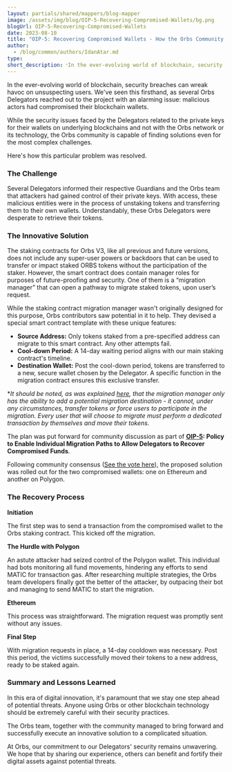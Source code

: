 ```yaml
---
layout: partials/shared/mappers/blog-mapper
image: /assets/img/blog/OIP-5-Recovering-Compromised-Wallets/bg.png
blogUrl: OIP-5-Recovering-Compromised-Wallets
date: 2023-08-10
title: "OIP-5: Recovering Compromised Wallets - How the Orbs Community Stepped In"
author:
  - /blog/common/authors/IdanAtar.md
type:
short_description: ״In the ever-evolving world of blockchain, security breaches can wreak havoc on unsuspecting users. We've seen this firsthand, as several Orbs Delegators reached out to the project with an alarming issue: malicious actors had compromised their blockchain wallets.״
---
```

In the ever-evolving world of blockchain, security breaches can wreak havoc on unsuspecting users. We've seen this firsthand, as several Orbs Delegators reached out to the project with an alarming issue: malicious actors had compromised their blockchain wallets.  

While the security issues faced by the Delegators related to the private keys for their wallets on underlying blockchains and not with the Orbs network or its technology, the Orbs community is capable of  finding solutions even for the most complex challenges. 


Here's how this particular problem was resolved.

### The Challenge

Several Delegators informed their respective Guardians and the Orbs team that attackers had gained control of their private keys. With access, these malicious entities were in the process of unstaking tokens and transferring them to their own wallets. Understandably, these Orbs Delegators were desperate to retrieve their tokens.

### The Innovative Solution

The staking contracts for Orbs V3, like all previous and future versions, does not include any super-user powers or backdoors that can be used to transfer or impact staked ORBS tokens without the participation of the staker. However, the smart contract does contain manager roles for purposes of future-proofing and security. One of them is a “migration manager” that can open a pathway to migrate staked tokens, upon user’s request.

While the staking contract migration manager wasn't originally designed for this purpose, Orbs contributors saw potential in it to help. They devised a special smart contract template with these unique features:

- **Source Address:** Only tokens staked from a pre-specified address can migrate to this smart contract. Any other attempts fail.
- **Cool-down Period:** A 14-day waiting period aligns with our main staking contract's timeline.
- **Destination Wallet:** Post the cool-down period, tokens are transferred to a new, secure wallet chosen by the Delegator. A specific function in the migration contract ensures this exclusive transfer.

*_It should be noted, as was explained [here](https://www.orbs.com/OIP-5-Recover-Compromised-Funds/), that the migration manager only has the ability to add a potential migration destination - it cannot, under any circumstances, transfer tokens or force users to participate in the migration. Every user that will choose to migrate must perform a dedicated transaction by themselves and move their tokens._

The plan was put forward for community discussion as part of **[OIP-5](https://www.orbs.com/OIP-5-Recover-Compromised-Funds/): Policy to Enable Individual Migration Paths to Allow Delegators to Recover Compromised Funds**. 

Following community consensus ([See the vote here](https://snapshot.org/#/orbs-network.eth/proposal/0xcdd9c48f8b58ffae57428d312d0d94f5224ca6551072f707047fab56e2441b60)), the proposed solution was rolled out for the two compromised wallets: one on Ethereum and another on Polygon.

### The Recovery Process

**Initiation**

The first step was to send a transaction from the compromised wallet to the Orbs staking contract. This kicked off the migration.

**The Hurdle with Polygon**

An astute attacker had seized control of the Polygon wallet. This individual had bots monitoring all fund movements, hindering any efforts to send MATIC for transaction gas. 
After researching multiple strategies, the Orbs team developers finally got the better of the attacker, by outpacing their bot and managing to send MATIC to start the migration.

**Ethereum**

This process was straightforward. The migration request was promptly sent without any issues.

**Final Step**

With migration requests in place, a 14-day cooldown was necessary. Post this period, the victims successfully moved their tokens to a new address, ready to be staked again.

### Summary and Lessons Learned

In this era of digital innovation, it's paramount that we stay one step ahead of potential threats. Anyone using Orbs or other blockchain technology should be extremely careful with their security practices. 

The Orbs team, together with the community managed to bring forward and successfully execute an innovative solution to a complicated situation.

At Orbs, our commitment to our Delegators' security remains unwavering. We hope that by sharing our experience, others can benefit and fortify their digital assets against potential threats.

